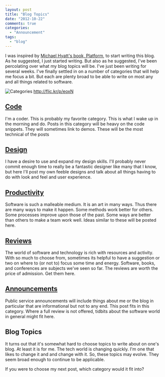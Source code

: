 ```yaml
---
layout: post
title: "Blog Topics"
date: "2012-10-22"
comments: true
categories:
  - "Announcement"
tags:
  - "blog"
---
```


I was inspired by [Michael Hyatt's book, Platform,](http://jaketrent.com/post/platform-book-review/) to start writing this blog.  As he suggested, I just started writing.  But also as he suggested, I've been percolating over what my blog topics will be.  I've just been writing for several weeks.  I've finally settled in on a number of categories that will help me focus a bit.  But each are plenty broad to be able to write on most any and all things related to software.

![Categories](http://farm1.staticflickr.com/1/2612308_456907e315_z.jpg)
http://flic.kr/p/eoxN

<!--more-->

## [Code](http://jaketrent.com/post/category/code/)

I'm a coder.  This is probably my favorite category.  This is what I wake up in the morning and do.  Posts in this category will be heavy on the code snippets.  They will sometimes link to demos.  These will be the most technical of the posts

## [Design](http://jaketrent.com/post/category/software-design/)

I have a desire to use and expand my design skills.  I'll probably never commit enough time to really be a fantastic designer like many that I know, but here I'll post my own feeble designs and talk about all things having to do with look and feel and user experience.

## [Productivity](http://jaketrent.com/post/category/productivity/)

Software is such a malleable medium.  It is an art in many ways.  Thus there are many ways to make it happen.  Some methods work better for others.  Some processes improve upon those of the past.  Some ways are better than others to make a team work well.  Ideas similar to these will be posted here.

## [Reviews](http://jaketrent.com/post/category/reviews/)

The world of software and technology is rich with resources and activity.  With so much to choose from, sometimes its helpful to have a suggestion or two on where to (or not to) focus some time and energy.  Software, books, and conferences are subjects we've seen so far.  The reviews are worth the price of admission.  Get them here.

## [Announcements](http://jaketrent.com/post/category/announcement/)

Public service announcements will include things about me or the blog in particular that are informational but not to any end.  This post fits in this category.  Where a full review is not offered, tidbits about the software world in general might fit here.

## Blog Topics

It turns out that it's somewhat hard to choose topics to write about on one's blog.  At least it is for me.  The tech world is changing quickly.  I'm one that likes to change it and and change with it.  So, these topics may evolve.  They seem broad enough to continue to be applicable.

If you were to choose my next post, which category would it fit into?

